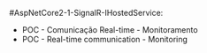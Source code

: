 #AspNetCore2-1-SignalR-IHostedService:
 * POC - Comunicação Real-time - Monitoramento
 * POC - Real-time communication - Monitoring
